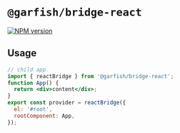 # `@garfish/bridge-react`

[![NPM version](https://img.shields.io/npm/v/@garfish/bridge-react.svg?style=flat-square)](https://www.npmjs.com/package/@garfish/bridge-react)

## Usage

```jsx
// child app
import { reactBridge } from '@garfish/bridge-react';
function App() {
  return <div>content</div>;
}
export const provider = reactBridge({
  el: '#root',
  rootComponent: App,
});
```
